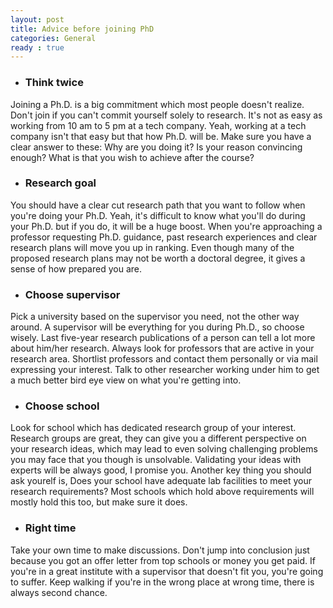 ```yaml
---
layout: post
title: Advice before joining PhD
categories: General
ready : true
---
```


* ### Think twice

Joining a Ph.D. is a big commitment which most people doesn't realize. Don't join if you can't commit yourself solely to research. It's not as easy as working from 10 am to 5 pm at a tech company. Yeah, working at a tech company isn't that easy but that how Ph.D. will be. Make sure you have a clear answer to these: Why are you doing it? Is your reason convincing enough? What is that you wish to achieve after the course?

* ### Research goal

You should have a clear cut research path that you want to follow when you're doing your Ph.D. Yeah, it's difficult to know what you'll do during your Ph.D. but if you do, it will be a huge boost. When you're approaching a professor requesting Ph.D. guidance, past research experiences and clear research plans will move you up in ranking. Even though many of the proposed research plans may not be worth a doctoral degree, it gives a sense of how prepared you are.

* ### Choose supervisor

Pick a university based on the supervisor you need, not the other way around. A supervisor will be everything for you during Ph.D., so choose wisely. Last five-year research publications of a person can tell a lot more about him/her research. Always look for professors that are active in your research area. Shortlist professors and contact them personally or via mail expressing your interest. Talk to other researcher working under him to get a much better bird eye view on what you're getting into.

* ### Choose school

Look for school which has dedicated research group of your interest. Research groups are great, they can give you a different perspective on your research ideas, which may lead to even solving challenging problems you may face that you though is unsolvable. Validating your ideas with experts will be always good, I promise you. Another key thing you should ask yourelf is, Does your school have adequate lab facilities to meet your research requirements? Most schools which hold above requirements will mostly hold this too, but make sure it does.

* ### Right time

Take your own time to make discussions. Don't jump into conclusion just because you got an offer letter from top schools or money you get paid. If you're in a great institute with a supervisor that doesn't fit you, you're going to suffer. Keep walking if you're in the wrong place at wrong time, there is always second chance.